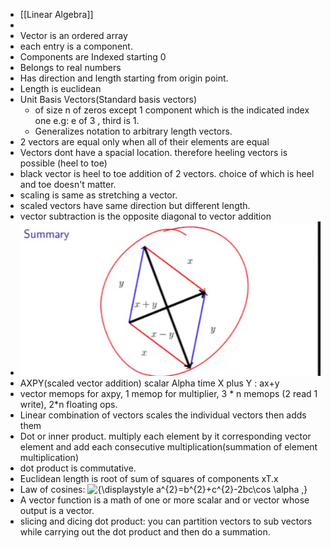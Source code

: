 - [[Linear Algebra]]
-
- Vector is an ordered array
- each entry is a component.
- Components  are Indexed starting 0
- Belongs to real numbers
- Has direction and length starting from origin point.
- Length is euclidean
- Unit Basis Vectors(Standard basis vectors)
	- of size n of zeros except 1 component which is the indicated index one e.g: e of 3 , third is 1.
	- Generalizes notation to arbitrary length vectors.
- 2 vectors are equal only when all of their elements are equal
- Vectors dont have a spacial location. therefore heeling vectors is possible (heel to toe)
- black vector is heel to toe addition of 2 vectors. choice of which is heel and toe doesn't matter.
- scaling is same as stretching a vector.
- scaled vectors have same direction but different length.
- vector subtraction is the opposite diagonal to vector addition
- ![image.png](../assets/image_1669070858511_0.png)
- AXPY(scaled vector addition) scalar Alpha time X plus Y  : ax+y
- vector memops for axpy, 1 memop for multiplier, 3 * n memops (2 read 1 write), 2*n floating ops.
- Linear combination of vectors scales the individual vectors then adds them
- Dot or inner product.
  multiply each element by it corresponding vector element and add each consecutive multiplication(summation of element multiplication)
- dot product is commutative.
- Euclidean length is root of sum of squares of components
  xT.x
- Law of cosines: 
  ![{\displaystyle a^{2}=b^{2}+c^{2}-2bc\cos \alpha ,}](https://wikimedia.org/api/rest_v1/media/math/render/svg/97e113fcfdbace3e4f6e1204ead3db64ebadd74f)
- A vector function is  a math of one or more scalar and or vector whose output is a vector.
- slicing and dicing dot product: you can partition vectors to sub vectors while carrying out the dot product and then do a summation.
